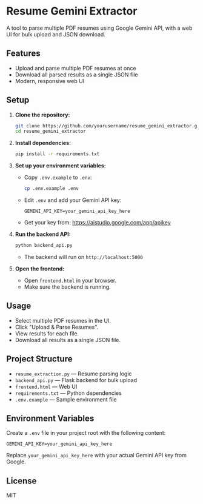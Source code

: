 # Resume Gemini Extractor

A tool to parse multiple PDF resumes using Google Gemini API, with a web UI for bulk upload and JSON download.

## Features
- Upload and parse multiple PDF resumes at once
- Download all parsed results as a single JSON file
- Modern, responsive web UI

## Setup

1. **Clone the repository:**
   ```bash
   git clone https://github.com/yourusername/resume_gemini_extractor.git
   cd resume_gemini_extractor
   ```

2. **Install dependencies:**
   ```bash
   pip install -r requirements.txt
   ```

3. **Set up your environment variables:**
   - Copy `.env.example` to `.env`:
     ```bash
     cp .env.example .env
     ```
   - Edit `.env` and add your Gemini API key:
     ```
     GEMINI_API_KEY=your_gemini_api_key_here
     ```
   - Get your key from: https://aistudio.google.com/app/apikey

4. **Run the backend API:**
   ```bash
   python backend_api.py
   ```
   - The backend will run on `http://localhost:5000`

5. **Open the frontend:**
   - Open `frontend.html` in your browser.
   - Make sure the backend is running.

## Usage
- Select multiple PDF resumes in the UI.
- Click "Upload & Parse Resumes".
- View results for each file.
- Download all results as a single JSON file.

## Project Structure
- `resume_extraction.py` — Resume parsing logic
- `backend_api.py` — Flask backend for bulk upload
- `frontend.html` — Web UI
- `requirements.txt` — Python dependencies
- `.env.example` — Sample environment file

## Environment Variables

Create a `.env` file in your project root with the following content:

```
GEMINI_API_KEY=your_gemini_api_key_here
```

Replace `your_gemini_api_key_here` with your actual Gemini API key from Google.

## License
MIT 